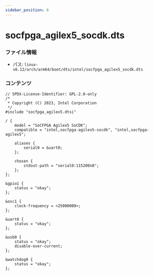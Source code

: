 ```yaml
---
sidebar_position: 6
---
```

# socfpga_agilex5_socdk.dts

### ファイル情報

- パス: `linux-v6.12/arch/arm64/boot/dts/intel/socfpga_agilex5_socdk.dts`

### コンテンツ

```dts
// SPDX-License-Identifier: GPL-2.0-only
/*
 * Copyright (C) 2023, Intel Corporation
 */
#include "socfpga_agilex5.dtsi"

/ {
	model = "SoCFPGA Agilex5 SoCDK";
	compatible = "intel,socfpga-agilex5-socdk", "intel,socfpga-agilex5";

	aliases {
		serial0 = &uart0;
	};

	chosen {
		stdout-path = "serial0:115200n8";
	};
};

&gpio1 {
	status = "okay";
};

&osc1 {
	clock-frequency = <25000000>;
};

&uart0 {
	status = "okay";
};

&usb0 {
	status = "okay";
	disable-over-current;
};

&watchdog0 {
	status = "okay";
};

```
